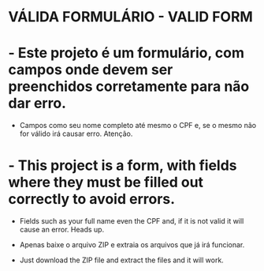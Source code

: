 # VÁLIDA FORMULÁRIO - VALID FORM

# - Este projeto é um formulário, com campos onde devem ser preenchidos corretamente para não dar erro. 
- Campos como seu nome completo até mesmo o CPF e, se o mesmo não for válido irá causar erro. Atenção.
# - This project is a form, with fields where they must be filled out correctly to avoid errors. 
- Fields such as your full name even the CPF and, if it is not valid it will cause an error. Heads up.

- Apenas baixe o arquivo ZIP e extraia os arquivos que já irá funcionar.
- Just download the ZIP file and extract the files and it will work.

